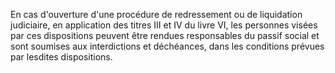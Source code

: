 En cas d'ouverture d'une procédure de redressement ou de liquidation judiciaire, en application des titres III et IV du livre VI, les personnes visées par ces dispositions peuvent être rendues responsables du passif social et sont soumises aux interdictions et déchéances, dans les conditions prévues par lesdites dispositions.

